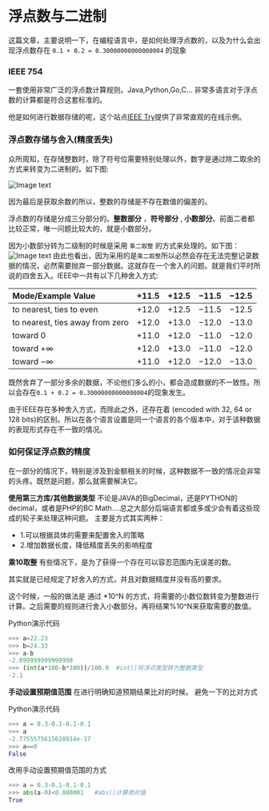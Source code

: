 浮点数与二进制
===
这篇文章，主要说明一下，在编程语言中，是如何处理浮点数的，以及为什么会出现浮点数存在 ``0.1 + 0.2 = 0.30000000000000004`` 的现象

### IEEE 754
一套使用非常广泛的浮点数计算规则。Java,Python,Go,C... 非常多语言对于浮点数的计算都是符合这套标准的。

他是如何进行数据存储的呢，这个站点[IEEE Try](https://www.h-schmidt.net/FloatConverter/IEEE754.html)提供了非常直观的在线示例。

### 浮点数存储与舍入(精度丢失)
众所周知，在存储整数时，除了符号位需要特别处理以外，数字是通过除二取余的方式来转变为二进制的。如下图:

![Image text](https://raw.githubusercontent.com/liufeng3486/Documents/master/%E7%9F%A5%E8%AF%86%E7%82%B9/_static/screenshot/float_1.png)


因为最后是获取余数的所以，整数的存储是不存在数值的偏差的。

浮点数的存储是分成三分部分的。**整数部分** ，**符号部分** , **小数部分**。前面二者都比较正常，唯一问题比较大的，就是小数部分。

因为小数部分转为二级制的时候是采用 ``乘二取整`` 的方式来处理的。如下图：
![Image text](https://raw.githubusercontent.com/liufeng3486/Documents/master/%E7%9F%A5%E8%AF%86%E7%82%B9/_static/screenshot/float_2.png)
由此也看出，因为采用的是``乘二取整``所以必然会存在无法完整记录数据的情况，必然需要抛弃一部分数据。这就存在一个舍入的问题。就是我们平时所说的四舍五入。IEEE中一共有以下几种舍入方式:

|Mode/Example Value|+11.5|+12.5|−11.5|−12.5|
|:----|:----|----|:----|:----|
|to nearest, ties to even|+12.0|+12.5|−11.5|−12.5|
|to nearest, ties away from zero|+12.0|+13.0|−12.0|−13.0|
|toward 0|+11.0|+12.0|−11.0|−12.0|
|toward +∞|+12.0|+13.0|−11.0|−12.0|
|toward −∞|+11.0|+12.0|−12.0|−13.0|

既然舍弃了一部分多余的数据，不论他们多么的小，都会造成数据的不一致性。所以会存在``0.1 + 0.2 = 0.30000000000000004``的现象发生。

由于IEEE存在多种舍入方式，而除此之外，还存在着 (encoded with 32, 64 or 128 bits)的区别。所以在各个语言设置是同一个语言的各个版本中，对于该种数据的表现形式存在不一致的情况。

### 如何保证浮点数的精度
在一部分的情况下，特别是涉及到金额相关的时候，这种数据不一致的情况会非常的头疼。既然是问题，那么就需要解决它。

**使用第三方库/其他数据类型**
不论是JAVA的BigDecimal，还是PYTHON的decimal，或者是PHP的BC Math....总之大部分后端语言都或多或少会有着这些现成的轮子来处理这种问题。
主要是方式其实两种：
* 1.可以根据具体的需要来配置舍入的策略
* 2.增加数据长度，降低精度丢失的影响程度

**乘10取整**
有些情况下，是为了获得一个存在可以容忍范围内无误差的数。

其实就是已经规定了好舍入的方式，并且对数据精度并没有高的要求。

这个时候，一般的做法是 通过 *10^N 的方式，将需要的小数位数转变为整数进行计算。之后需要的规则进行舍入小数部分。再将结果%10^N来获取需要的数值。

Python演示代码
```python
>>> a=22.23
>>> b=24.33
>>> a-b
-2.099999999999998
>>> (int(a*100-b*100))/100.0  #int()将浮点类型转为整数类型
-2.1
```

**手动设置预期值范围**
在进行明确知道预期结果比对的时候。 避免一下的比对方式

Python演示代码
```python
>>> a = 0.3-0.1-0.1-0.1
>>> a
-2.7755575615628914e-17
>>> a==0
False
```

改用手动设置预期值范围的方式

```python
>>> a = 0.3-0.1-0.1-0.1
>>> abs(a-0)<0.000001   #abs()计算绝对值
True
```


